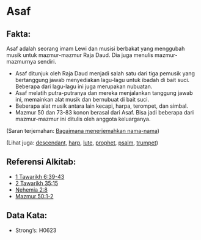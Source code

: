 # Asaf

## Fakta:

Asaf adalah seorang imam Lewi dan musisi berbakat yang menggubah musik untuk mazmur-mazmur Raja Daud. Dia juga menulis mazmur-mazmurnya sendiri.

* Asaf ditunjuk oleh Raja Daud menjadi salah satu dari tiga pemusik yang bertanggung jawab menyediakan lagu-lagu untuk ibadah di bait suci. Beberapa dari lagu-lagu ini juga merupakan nubuatan.
* Asaf melatih putra-putranya dan mereka menjalankan tanggung jawab ini, memainkan alat musik dan bernubuat di bait suci.
* Beberapa alat musik antara lain kecapi, harpa, terompet, dan simbal.
* Mazmur 50 dan 73-83 konon berasal dari Asaf. Bisa jadi beberapa dari mazmur-mazmur ini ditulis oleh anggota keluarganya.

(Saran terjemahan: [Bagaimana menerjemahkan nama-nama](rc://en/ta/man/translate/translate-names))

(Lihat juga: [descendant](../other/descendant.md), [harp](../other/harp.md), [lute](../other/lute.md), [prophet](../kt/prophet.md), [psalm](../kt/psalm.md), [trumpet](../other/trumpet.md))

## Referensi Alkitab:

* [1 Tawarikh 6:39-43](rc://en/tn/help/1ch/06/39)
* [2 Tawarikh 35:15](rc://en/tn/help/2ch/35/15)
* [Nehemia 2:8](rc://en/tn/help/neh/02/08)
* [Mazmur 50:1-2](rc://en/tn/help/psa/050/001)

## Data Kata:

* Strong’s: H0623
